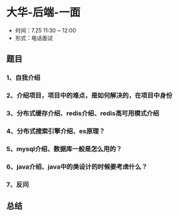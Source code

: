 # 大华-后端-一面

- 时间：7.25 11:30 ~ 12:00
- 形式：电话面试

## 题目

### 1、自我介绍

### 2、介绍项目，项目中的难点，是如何解决的，在项目中身份

### 3、分布式缓存介绍、redis介绍、redis高可用模式介绍

### 4、分布式搜索引擎介绍、es原理？

### 5、mysql介绍、数据库一般是怎么用的？

### 6、java介绍、java中的类设计的时候要考虑什么？

### 7、反问

## 总结

